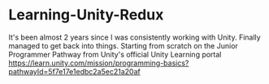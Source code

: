 # Learning-Unity-Redux

It's been almost 2 years since I was consistently working with Unity.
Finally managed to get back into things.
Starting from scratch on the Junior Programmer Pathway from Unity's official Unity Learning portal
https://learn.unity.com/mission/programming-basics?pathwayId=5f7e17e1edbc2a5ec21a20af
